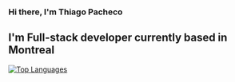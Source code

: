 ### Hi there, I'm Thiago Pacheco

## I'm Full-stack developer currently based in Montreal

[![Top Languages](https://github-readme-stats.vercel.app/api/top-langs/?username=pachecoio)](https://github.com/anuraghazra/github-readme-stats)
